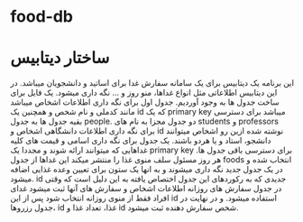 # food-db
# ساختار دیتابیس
این برنامه یک دیتابیس برای یک سامانه سفارش غدا برای اساتید و دانشجویان میباشد. در این دیتابیس اطلاعاتی مثل انواع غداها، منو روز و ... نگه داری میشود.
یک فایل برای ساخت جدول ها به وجود آوردیم. جدول اول برای نگه داری اطلاعات اشخاص میباشد مانند کدملی و نام شخص و همچنین یک id که یک primary key میباشد برای دسترسی بقیه جدول ها به جدول people. دو جدول مجزا به نام های students و professors برای نگه داری اطلاعات دانشگاهی اشخاص و id نوشته شده ازین رو اشخاص میتوانند دانشجو، استاد و یا هردو باشند. یک جدول برای نگه داری اسامی و قیمت های کلیه غداهایی که میتوانند ارائه شوند و مجددا یک primary key برای دسترسی باقی جدول ها. هر روز مسئول سلف منوی غذا را منتشر میکند این غداها از جدول foods انتخاب شده و در یک جدول جدید نگه داری میشوند و به انها یک ستون برای تعیین وعده غذایی اضافه میشود. id جدیدی که به رکوردهای این جدول اختصاص یافته به این دلیل است که وقتی در جدول سفارش های روزانه اطلاعات اشخاص و سفارش های آنها ثبت میشود غدای افراد فقط از منوی روزانه انتخاب شود پس از این id استفاده میشود. و در نهایت در جدول رزروها، id غذا، تعداد غذا و id شخص سفارش دهنده ثبت میشود.
